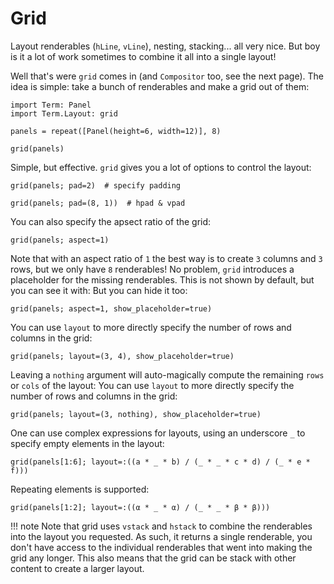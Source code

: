 # Grid
Layout renderables (`hLine`, `vLine`), nesting, stacking... all very nice. But boy is it a lot of work sometimes to combine it all into a single layout!

Well that's were `grid` comes in (and `Compositor` too, see the next page).
The idea is simple: take a bunch of renderables and make a grid out of them:

```@example grid
import Term: Panel
import Term.Layout: grid

panels = repeat([Panel(height=6, width=12)], 8)

grid(panels)
```

Simple, but effective. `grid` gives you a lot of options to control the layout:
```@example grid
grid(panels; pad=2)  # specify padding
```

```@example grid
grid(panels; pad=(8, 1))  # hpad & vpad
```

You can also specify the apsect ratio of the grid:
```@example grid
grid(panels; aspect=1)
```

Note that with an aspect ratio of `1` the best way is to create `3` columns and `3` rows, but we only have `8` renderables! No problem, `grid` introduces a placeholder for the missing renderables. This is not shown by default, but you can see it with:
But you can hide it too:
```@example grid
grid(panels; aspect=1, show_placeholder=true)
```

You can use `layout` to more directly specify the number of rows and columns in the grid:
```@example grid
grid(panels; layout=(3, 4), show_placeholder=true)
```

Leaving a `nothing` argument will auto-magically compute the remaining `rows` or `cols` of the layout:
You can use `layout` to more directly specify the number of rows and columns in the grid:
```@example grid
grid(panels; layout=(3, nothing), show_placeholder=true)
```

One can use complex expressions for layouts, using an underscore `_` to specify empty elements in the layout:
```@example grid
grid(panels[1:6]; layout=:((a * _ * b) / (_ * _ * c * d) / (_ * e * f)))
```

Repeating elements is supported:
```@example grid
grid(panels[1:2]; layout=:((α * _ * α) / (_ * _ * β * β)))
```


!!! note 
    Note that grid uses `vstack` and `hstack` to combine the renderables into the layout you requested. As such, it returns a single renderable, you don't have access to the individual renderables that went into making the grid any longer. This also means that the grid can be stack with other content to create a larger layout. 


